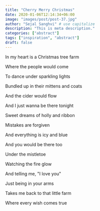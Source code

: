 ```yaml
---
title: "Cherry Merry Christmas"
date: 2020-01-06T12:14:34+06:00
image: "images/post/post-37.jpg"
author: "Sejal Sanghvi" # use capitalize
description: "This is meta description."
categories: ["abstract"]
tags: ["inspiration", "abstract"]
draft: false
---
```

In my heart is a Christmas tree farm

Where the people would come

To dance under sparkling lights

Bundled up in their mittens and coats

And the cider would flow

And I just wanna be there tonight

Sweet dreams of holly and ribbon

Mistakes are forgiven

And everything is icy and blue

And you would be there too

Under the mistletoe

Watching the fire glow

And telling me, "I love you"

Just being in your arms

Takes me back to that little farm

Where every wish comes true